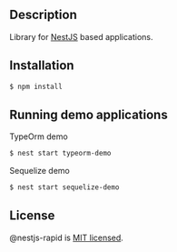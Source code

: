 ## Description

Library for [NestJS](https://github.com/nestjs/nest) based applications.

## Installation

```bash
$ npm install
```

## Running demo applications

TypeOrm demo

```bash
$ nest start typeorm-demo
```

Sequelize demo

```bash
$ nest start sequelize-demo
```

## License

@nestjs-rapid is [MIT licensed](LICENSE).

